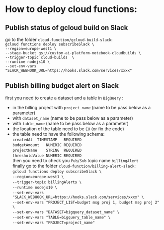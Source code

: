 # How to deploy cloud functions:

## Publish status of gcloud build on Slack
go to the folder `cloud-function/gcloud-build-slack`:  
`gcloud functions deploy subscribeSlack \`   
`--region=europe-west1 \`  
`--stage-bucket gs://custom-ai-platform-notebook-cloudbuilds \`      
`--trigger-topic cloud-builds  \`   
`--runtime nodejs10 \`     
`--set-env-vars "SLACK_WEBHOOK_URL=https://hooks.slack.com/services/xxxx"`  

## Publish billing budget alert on Slack  
first you need to create a dataset and a table in `BigQuery` :  
- in the billing project with `project_name` (name to be pass below as a parameter)  
- with `dataset_name` (name to be pass below as a parameter)  
- with `table_name` (name to be pass below as a parameter)  
- the location of the table need to be `EU` (or fix the code)   
- the table need to have the following schema:   
`createdAt	TIMESTAMP	REQUIRED`  
`budgetAmount	NUMERIC	REQUIRED`  	
`projectName	STRING	REQUIRED`  
`thresholdValue	NUMERIC	REQUIRED`  
then you need to check you `Pub/Sub` topic name `billingAlert`  
finally go to the folder `cloud-function/billing-alert-slack`:  
`gcloud functions deploy subscribeSlack \`     
`--region=europe-west1 \`     
`--trigger-topic billingAlerts \`   
`--runtime nodejs10 \`   
`--set-env-vars "SLACK_WEBHOOK_URL=https://hooks.slack.com/services/xxxx" \`   
`--set-env-vars "PROJECT_LIST=budget msg proj 1, budget msg proj 2" \`   
`--set-env-vars "DATASET=bigquery_dataset_name" \`   
`--set-env-vars "TABLE=bigquery_table_name" \`   
`--set-env-vars "PROJECT=project_name"`    
